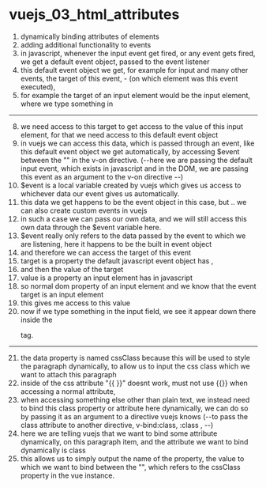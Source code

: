 # vuejs_03_html_attributes

1. dynamically binding attributes of elements 
2. adding additional functionality to events
3. in javascript, whenever the input event get fired, or any event gets fired, we get a default event object, passed to the event listener
4. this default event object we get, for example for input  and many other events, the target of this event, - (on which element was this event executed), 
5. for example the target of an input element would be the input element, where we type something in

---

8. we need access to this target to get access to the value of this input element, for that we need access to this default event object
9. in vuejs we can access this data, which is passed through an event, like this default event object we get automatically, by accessing $event between the "" in the v-on directive.
(--here we are passing the default input event, which exists in javascript and in the DOM, we are passing this event as an argument to the v-on directive --)
10. $event is a local variable created by vuejs which gives us access to whichever data our event gives us automatically.
11. this data we get happens to be the event object in this case, but .. we can also create custom events in vuejs
12. in such a case we can pass our own data, and we will still access this own data through the $event variable here.
13. $event really only refers to the data passed by the event to which we are listening, here it happens to be the built in event object
14. and therefore we can access the target of this event 
15. target is a property the default javascript event object has ,
16. and then the value of the target
17. value is a property an input element has in javascript
18. so normal dom property of an input element and we know that the event target is an input element
19. this gives me access to this value
20. now if we type something in the input field, we see it appear down there inside the <p> tag.

---

21. the data property is named cssClass because this will be used to style the paragraph dynamically, to allow us to input the css class which we want to attach this paragraph
22. inside of the css attribute "{{ }}" doesnt work, must not use {{}} when accessing a normal attribute,
23. when accessing something else other than plain text, we instead need to bind this class property or attribute here dynamically, we can do so by passing it as an argument to a directive vuejs knows
(--to pass the class attribute to another directive, v-bind:class, :class , --)
24. here we are telling vuejs that we want to bind some attribute dynamically, on this paragraph item, and the attribute we want to bind dynamically is class
33. this allows us to simply output the name of the property, the value to which we want to bind between the "", which refers to the cssClass property in the vue instance.